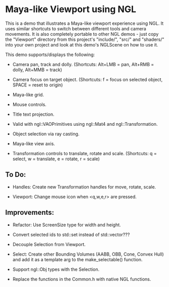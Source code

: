 # Maya-like Viewport using NGL

<!-- ![alt tag](mlvn.jpg) -->


This is a demo that illustrates a Maya-like viewport experience using NGL. It uses similar shortcuts to switch between different tools and camera movements.
It is also completely portable to other NGL demos - just copy the "Viewport" directory from this project's "include/", "src/" and "shaders/" into your own project and look at this demo's NGLScene on how to use it.

This demo supports/displays the following:

- Camera pan, track and dolly. (Shortcuts: Alt+LMB = pan, Alt+RMB = dolly, Alt+MMB = track)

- Camera focus on target object. (Shortcuts: f = focus on selected object, SPACE = reset to origin)

- Maya-like grid.

- Mouse controls.

- Title text projection.

- Valid with ngl::VAOPrimitives using ngl::Mat4 and ngl::Transformation.

- Object selection via ray casting.

- Maya-like view axis.

- Transformation controls to translate, rotate and scale. (Shortcuts: q = select, w = translate, e = rotate, r = scale)


## To Do:

- Handles: Create new Transformation handles for move, rotate, scale.

- Viewport: Change mouse icon when <q,w,e,r> are pressed.


## Improvements:

- Refactor: Use ScreenSize type for width and height.

- Convert selected ids to std::set instead of std::vector???

- Decouple Selection from Viewport.

- Select: Create other Bounding Volumes (AABB, OBB, Cone, Convex Hull) and add it as a template arg to the make_selectable() function.

- Support ngl::Obj types with the Selection.

- Replace the functions in the Common.h with native NGL functions.
